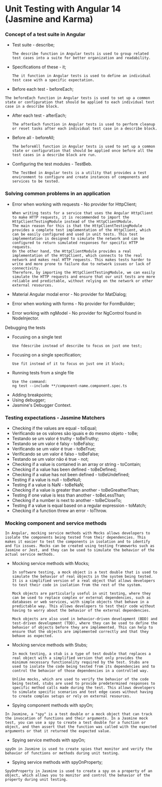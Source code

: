 # Unit Testing with Angular 14 (Jasmine and Karma)

### Concept of a test suite in Angular
- Test suite - describe;
  ```
  The describe function in Angular tests is used to group related test cases into a suite for better organization and readability.
  ```
- Specifications of these - it;
  ```
  The it function in Angular tests is used to define an individual test case with a specific expectation.
  ```
- Before each test - beforeEach;
 ```
 The beforeEach function in Angular tests is used to set up a common state or configuration that should be applied to each individual test case in a describe block.
 ```
- After each test - afterEach;
  ```
  The afterEach function in Angular tests is used to perform cleanup or reset tasks after each individual test case in a describe block.
  ```
- Before all - beforeAll;
  ```
  The beforeAll function in Angular tests is used to set up a common state or configuration that should be applied once before all the test cases in a describe block are run.
  ```
- Configuring the test modules - TestBeb.
  ```
  The TestBed in Angular tests is a utility that provides a test environment to configure and create instances of components and services to be tested.
  ```
### Solving common problems in an application
- Error when working with requests - No provider for HttpClient;
  
  ```
  When writing tests for a service that uses the Angular HttpClient to make HTTP requests, it is recommended to import the HttpClientTestingModule instead of the HttpClientModule.
  The main reason for this is that the HttpClientTestingModule provides a complete test implementation of the HttpClient, which can be easily configured and used in unit tests. This test implementation is designed to simulate the network and can be configured to return simulated responses for specific HTTP requests.
  On the other hand, the HttpClientModule provides a real implementation of the HttpClient, which connects to the real network and makes real HTTP requests. This makes tests harder to write and more prone to failure due to network issues or lack of connectivity.
  Therefore, by importing the HttpClientTestingModule, we can easily simulate the HTTP requests and ensure that our unit tests are more reliable and predictable, without relying on the network or other external resources.

- Material Angular modal error - No provider for MatDialog;
- Error when working with forms - No provider for FormBuilder;
- Error working with ngModel - No provider for NgControl found in NodeInjector.

Debugging the tests
- Focusing on a single test 
  ```
  Use fdescribe instead of describe to focus on just one test;
- Focusing on a single specification;
  ```
  Use fit instead of it to focus on just one it block;
- Running tests from a single file 
  ```
  Use the command:
  ng test --include **/component-name.component.spec.ts
- Adding breakpoints;
- Using debugger;
- Jasmine's Debugger Context.


### Testing expectations - Jasmine Matchers
- Checking if the values are equal - toEqual;
- Verificando se os valores são iguais e do mesmo objeto - toBe;
- Testando se um valor é truthy - toBeTruthy;
- Testando se um valor é falsy - toBeFalsy;
- Verificando se um valor é true - toBeTrue;
- Verificando se um valor é falso -  toBeFalse;
- Testando se um valor não é true - not;
- Checking if a value is contained in an array or string - toContain;
- Checking if a value has been defined - toBeDefined;
- Checking if a value has not been defined - toBeUndefined;
- Testing if a value is null - toBeNull;
- Testing if a value is NaN - toBeNaN;
- Checking if a value is greater than another - toBeGreatherThan;
- Testing if one value is less than another - toBeLessThan;
- Checking if a number is next to another - toBeCloseTo;
- Testing if a value is equal based on a regular expression - toMatch;
- Checking if a function threw an error - toThrow.

### Mocking component and service methods
```
In Angular, mocking service methods with Mocks allows developers to isolate the components being tested from their dependencies. This makes it easier to test the components in isolation and to identify and fix issues. Mocks can be created using testing frameworks such as Jasmine or Jest, and they can be used to simulate the behavior of the actual service methods.
```
- Mocking service methods with Mocks;
  ```
  In software testing, a mock object is a test double that is used to simulate the behavior of real objects in the system being tested. It is a simplified version of a real object that allows developers to test their code in isolation from the rest of the system.

  Mock objects are particularly useful in unit testing, where they can be used to replace complex or external dependencies, such as databases or web services, with simple objects that behave in a predictable way. This allows developers to test their code without having to worry about the behavior of the external dependencies.

  Mock objects are also used in behavior-driven development (BDD) and test-driven development (TDD), where they can be used to define the behavior of objects before they are implemented. This can help to ensure that the objects are implemented correctly and that they behave as expected.
  ```
- Mocking service methods with Stubs;
  ```
  In mock testing, a stub is a type of test double that replaces a real object with a simplified version that only provides the minimum necessary functionality required by the test. Stubs are used to isolate the code being tested from its dependencies and to control the behavior of those dependencies in a controlled way.

  Unlike mocks, which are used to verify the behavior of the code being tested, stubs are used to provide predetermined responses to specific method calls made during the test. This allows developers to simulate specific scenarios and test edge cases without having to create complex setups or rely on external resources.

  ```
 - Spying component methods with spyOn;
   
  ```
  In Jasmine, a "spy" is a test double or a mock object that can track the invocation of functions and their arguments. In a Jasmine mock test, you can use a spy to create a test double for a function or object, and then assert that the function was called with the expected arguments or that it returned the expected value.
  ```

  - Spying service methods with spyOn;
  ```
  spyOn in Jasmine is used to create spies that monitor and verify the behavior of functions or methods during unit testing.
  ```

  - Spying service methods with spyOnProperty;
  ```
  SpyOnProperty in Jasmine is used to create a spy on a property of an object, which allows you to monitor and control the behavior of the property during unit testing.
  ```